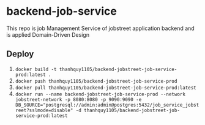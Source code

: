 # backend-job-service
This repo is job Management Service of jobstreet application backend and is applied Domain-Driven Design

## Deploy

1. ```docker build -t thanhquy1105/backend-jobstreet-job-service-prod:latest .```
2. ```docker push thanhquy1105/backend-jobstreet-job-service-prod```
3. ```docker pull thanhquy1105/backend-jobstreet-job-service-prod:latest```
4. ```docker run --name backend-jobstreet-job-service-prod --network jobstreet-network -p 8080:8080 -p 9090:9090 -e DB_SOURCE="postgresql://admin:admin@postgres:5432/job_service_jobstreet?sslmode=disable" -d thanhquy1105/backend-jobstreet-job-service-prod:latest```